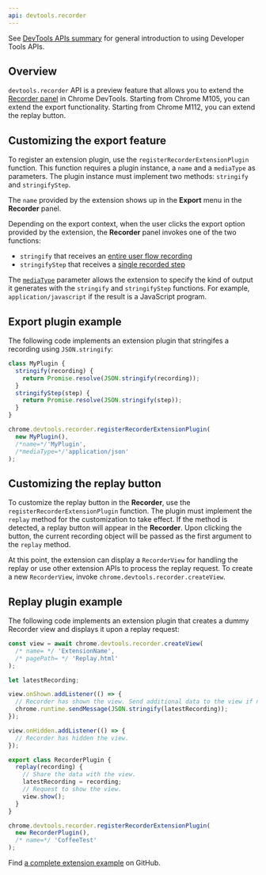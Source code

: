 ```yaml
---
api: devtools.recorder
---
```


See [DevTools APIs summary][1] for general introduction to using Developer Tools APIs.

## Overview

`devtools.recorder` API is a preview feature that allows you to extend the [Recorder panel](/docs/devtools/recorder/) in Chrome DevTools.
Starting from Chrome M105, you can extend the export functionality. Starting from Chrome M112, you can extend the replay button.

## Customizing the export feature

To register an extension plugin, use the `registerRecorderExtensionPlugin` function. This function requires a plugin instance, a `name` and a `mediaType` as parameters. The plugin instance must implement two methods: `stringify` and `stringifyStep`.

The `name` provided by the extension shows up in the **Export** menu in the **Recorder** panel.

Depending on the export context, when the user clicks the export option provided by the extension,
the **Recorder** panel invokes one of the two functions:

- `stringify` that receives an [entire user flow recording][2]
- `stringifyStep`  that receives a [single recorded step][3]

The [`mediaType`][4] parameter allows the extension to specify the kind of output it generates with the
`stringify` and `stringifyStep` functions. For example, `application/javascript` if the result is a JavaScript
program.

## Export plugin example

The following code implements an extension plugin that stringifes a recording using `JSON.stringify`:

```js
class MyPlugin {
  stringify(recording) {
    return Promise.resolve(JSON.stringify(recording));
  }
  stringifyStep(step) {
    return Promise.resolve(JSON.stringify(step));
  }
}

chrome.devtools.recorder.registerRecorderExtensionPlugin(
  new MyPlugin(),
  /*name=*/'MyPlugin',
  /*mediaType=*/'application/json'
);
```

## Customizing the replay button

To customize the replay button in the **Recorder**, use the `registerRecorderExtensionPlugin` function. The plugin must implement the `replay` method for the customization to take effect. 
If the method is detected, a replay button will appear in the **Recorder**. 
Upon clicking the button, the current recording object will be passed as the first argument to the `replay` method.

At this point, the extension can display a `RecorderView` for handling the replay or use other extension APIs to process the replay request. To create a new `RecorderView`, invoke `chrome.devtools.recorder.createView`.

## Replay plugin example 

The following code implements an extension plugin that creates a dummy Recorder view and displays it upon a replay request:

```js
const view = await chrome.devtools.recorder.createView(
  /* name= */ 'ExtensionName',
  /* pagePath= */ 'Replay.html'
);

let latestRecording;

view.onShown.addListener(() => {
  // Recorder has shown the view. Send additional data to the view if needed.
  chrome.runtime.sendMessage(JSON.stringify(latestRecording));
});

view.onHidden.addListener(() => {
  // Recorder has hidden the view.
});

export class RecorderPlugin {
  replay(recording) {
    // Share the data with the view.
    latestRecording = recording;
    // Request to show the view.
    view.show();
  }
}

chrome.devtools.recorder.registerRecorderExtensionPlugin(
  new RecorderPlugin(),
  /* name=*/ 'CoffeeTest'
);
```

Find [a complete extension example][5] on GitHub.

[1]: /docs/extensions/mv3/devtools
[2]: https://github.com/puppeteer/replay/blob/main/src/Schema.ts#L245
[3]: https://github.com/puppeteer/replay/blob/main/src/Schema.ts#L243
[4]: https://www.iana.org/assignments/media-types/media-types.xhtml
[5]: https://github.com/puppeteer/replay/tree/main/examples/chrome-extension-replay
